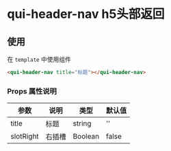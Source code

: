 # qui-header-nav h5头部返回

## 使用

在 `template` 中使用组件

```html
<qui-header-nav title="标题"></qui-header-nav>
```

### Props 属性说明

| 参数 | 说明 | 类型 | 默认值 |
| ---- | ---- | ---- | ---- |
| title | 标题 | string | '' |
| slotRight | 右插槽 | Boolean | false|
